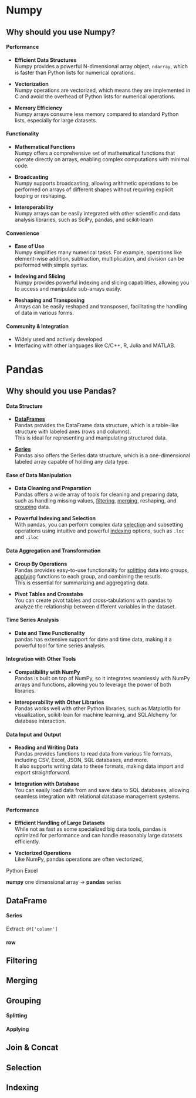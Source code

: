 # Numpy

## Why should you use Numpy?

#### Performance

- **Efficient Data Structures**  
  Numpy provides a powerful N-dimensional array object, `ndarray`, which is faster than Python lists for numerical oprations.

- **Vectorization**  
  Numpy operations are vectorized, which means they are implemented in C and avoid the overhead of Python lists for numerical operations.

- **Memory Efficiency**  
  Numpy arrays consume less memory compared to standard Python lists, especially for large datasets.

#### Functionality

- **Mathematical Functions**  
  Numpy offers a comprehensive set of mathematical functions that operate directly on arrays, enabling complex computations with minimal code.

- **Broadcasting**  
  Numpy supports broadcasting, allowing arithmetic operations to be performed on arrays of different shapes without requiring explicit looping or reshaping.

- **Interoperability**  
  Numpy arrays can be easily integrated with other scientific and data analysis libraries, such as SciPy, pandas, and scikit-learn

#### Convenience

- **Ease of Use**  
  Numpy simplifies many numerical tasks. For example, operations like element-wise addition, subtraction, multiplication, and division can be performed with simple syntax.

- **Indexing and Slicing**  
  Numpy provides powerful indexing and slicing capabilities, allowing you to access and manipulate sub-arrays easily.

- **Reshaping and Transposing**  
  Arrays can be easily reshaped and transposed, facilitating the handling of data in various forms.

#### Community & Integration

- Widely used and actively developed
- Interfacing with other languages like C/C++, R, Julia and MATLAB.

# Pandas

## Why should you use Pandas?

#### Data Structure

- **[DataFrames](#DataFrame)**  
  Pandas provides the DataFrame data structure, which is a table-like structure with labeled axes (rows and columns).  
  This is ideal for representing and manipulating structured data.

- **[Series](#Series)**  
  Pandas also offers the Series data structure, which is a one-dimensional labeled array capable of holding any data type.

#### Ease of Data Manipulation

- **Data Cleaning and Preparation**  
  Pandas offers a wide array of tools for cleaning and preparing data, such as handling missing values, [filtering](#Filtering), [merging](#Merging), reshaping, and [grouping](#Grouping) data.

- **Powerful Indexing and Selection**  
  With pandas, you can perform complex data [selection](#Selection) and subsetting operations using intuitive and powerful [indexing](#Indexing) options, such as `.loc` and `.iloc`

#### Data Aggregation and Transformation

- **Group By Operations**  
  Pandas provides easy-to-use functionality for [splitting](#Splitting) data into groups, [applying](#Applying) functions to each group, and combining the resutls.  
  This is essential for summarizing and aggregating data.

- **Pivot Tables and Crosstabs**  
  You can create pivot tables and cross-tabulations with pandas to analyze the relationship between different variables in the dataset.

#### Time Series Analysis

- **Date and Time Functionality**  
  pandas has extensive support for date and time data, making it a powerful tool for time series analysis.

#### Integration with Other Tools

- **Compatibility with NumPy**  
  Pandas is built on top of NumPy, so it integrates seamlessly with NumPy arrays and functions, allowing you to leverage the power of both libraries.

- **Interoperability with Other Libraries**  
  Pandas works well with other Python libraries, such as Matplotlib for visualization, scikit-lean for machine learning, and SQLAlchemy for database interaction.

#### Data Input and Output

- **Reading and Writing Data**  
  Pandas provides functions to read data from various file formats, including CSV, Excel, JSON, SQL databases, and more.  
  It also supports writing data to these formats, making data import and export straightforward.

- **Integration with Database**  
  You can easily load data from and save data to SQL databases, allowing seamless integration with relational database management systems.

#### Performance

- **Efficient Handling of Large Datasets**  
  While not as fast as some specialized big data tools, pandas is optimized for performance and can handle reasonably large datasets efficiently.

- **Vectorized Operations**  
  Like NumPy, pandas operations are often vectorized,

Python Excel

**numpy** one dimensional array -> **pandas** series

## DataFrame

#### Series

Extract: `df['column']`

#### row

## Filtering

## Merging

## Grouping

#### Splitting

#### Applying

## Join & Concat

## Selection

## Indexing
